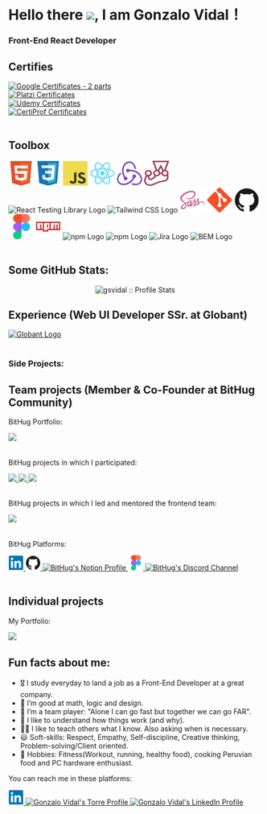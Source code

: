 # Hello there <img src="https://raw.githubusercontent.com/MartinHeinz/MartinHeinz/master/wave.gif" width="30px">, I am Gonzalo Vidal！

### Front-End React Developer

## Certifies

<a rel="noopener" target="_blank" href="https://learndigital.withgoogle.com/activate/validate-certificate-code">
  <img src="https://lh3.googleusercontent.com/5-yf7s6KGhPFu3hm8UwGnOwloyrEK5hVervmLKfbU1YVj5qwr0dqZ-I2BaleZ14smfc8sjIhnqHbmjS7VFAMZZwS9UQK_RlX6bFmAB8=-rw" alt="Google Certificates - 2 parts" width="120" title="Google - Web Development I & II Certificates">
</a>
<br />

<a class="certificates__icons-item" rel="noopener" target="_blank" href="https://platzi.com/p/gonzalovidal2020/">
        <img src="https://upload.wikimedia.org/wikipedia/commons/thumb/3/32/Platzi.jpg/1200px-Platzi.jpg" alt="Platzi Certificates" width="100" title="Platzi: +30 Web Development Certificates">
</a>
<br />

<a class="certificates__icons-item" rel="noopener" target="_blank" href="https://www.udemy.com/certificate/UC-689f3797-fd77-49ac-8350-a525e8dd6ffd/">
  <img src="https://www.udemy.com/staticx/udemy/images/v7/logo-udemy.svg" alt="Udemy Certificates" width="100" title="Udemy Certificate">
</a>
<br />

<a class="certificates__icons-item" rel="noopener" target="_blank" href="https://www.credly.com/badges/233abc1a-291e-43b4-9aa4-0d97c5d0297f/linked_in?t=rhm3ox">
        <img src="https://images.credly.com/size/340x340/images/3be57d7c-55de-4119-9ca9-738e20c0fae0/Scrum-Foundation-Professional-Certificate-SFPC-2021_.png" alt="CertiProf Certificates" width="100" title="CertiProf: Scrum Foundation Certificate">
</a>
<br />
<br />


## Toolbox

<img src="https://github.com/devicons/devicon/blob/master/icons/html5/html5-original.svg" alt="html5 Logo" width="50" height="50"/> <img src="https://github.com/devicons/devicon/blob/master/icons/css3/css3-original.svg" alt="css3 Logo" width="50" height="50"/>
<img src="https://github.com/devicons/devicon/blob/master/icons/javascript/javascript-original.svg" alt="JavaScript Logo" width="50" height="50"/>
<img src="https://github.com/devicons/devicon/blob/master/icons/react/react-original.svg" alt="React Logo" width="50" height="50"/>
<img src="https://github.com/devicons/devicon/blob/master/icons/redux/redux-original.svg" alt="Redux Logo" width="50" height="50"/>
<img src="https://github.com/devicons/devicon/blob/master/icons/jest/jest-plain.svg" alt="Jest Logo" width="50" height="50"/>
<img src="https://testing-library.com/img/octopus-64x64.png" alt="React Testing Library Logo" width="50" height="50"/>
<img src="https://tailwindcss.com/_next/static/media/tailwindcss-mark.79614a5f61617ba49a0891494521226b.svg" alt="Tailwind CSS Logo" width="50" height="50"/>
<img src="https://github.com/devicons/devicon/blob/master/icons/sass/sass-original.svg" alt="sass Logo" width="50" height="50"/>
<img src="https://github.com/devicons/devicon/blob/master/icons/git/git-original.svg" alt="git Logo" width="50" height="50"/>
<img src="https://github.com/devicons/devicon/blob/master/icons/github/github-original.svg" alt="github Logo" width="50" height="50"/>
<img src="https://github.com/devicons/devicon/blob/master/icons/figma/figma-original.svg" alt="figma Logo" width="50" height="50"/>
<img src="https://github.com/devicons/devicon/blob/master/icons/npm/npm-original-wordmark.svg" alt="npm Logo" width="50" height="50"/>
<img src="https://i.postimg.cc/mgvssKVP/materialize.png" alt="npm Logo" width="50" height="50"/>
<img src="https://i.postimg.cc/MZM45ndS/scrum.png" alt="npm Logo" width="50" height="50" />
<img src="https://cdn.icon-icons.com/icons2/2699/PNG/512/atlassian_jira_logo_icon_170511.png" alt="Jira Logo" width="50" height="50" />
<img src="http://getbem.com/assets/b_.svg" alt="BEM Logo" width="50" height="50" />
<br />
<br />

## Some GitHub Stats:

<p align="center"><img src="https://github-readme-streak-stats.herokuapp.com?user=gsvidal&theme=Javascript-dark&date_format=M%20j%5B%2C%20Y%5D&ring=DD513B&fire=DD2727&background=141439&border=DDDDDD&dates=DD8375" alt="gsvidal :: Profile Stats" /></p>

## Experience (Web UI Developer SSr. at Globant)
<a rel="noopener" target="_blank" href="https://www.globant.com/">
  <img src="https://seekvectorlogo.com/wp-content/uploads/2019/06/globant-vector-logo.png" alt="Globant Logo" width="150" title="Globant Logo">
</a>
<br />
<br />

### Side Projects:
## Team projects (Member & Co-Founder at BitHug Community)

BitHug Portfolio:

<a href="https://Bit-huG.com">
  <img src="https://i.postimg.cc/Z51M9sQK/logo-2.png" width="50">
</a>
<br />
<br />

BitHug projects in which I participated:

<a href="https://bit-hug-learning.github.io/codacy-code-project/public/">
  <img src="https://i.postimg.cc/dQrCjkpQ/preview.png" width="200">
</a>
<a href="https://apikachu.bit-hug.com/">
  <img src="https://i.postimg.cc/mrKcQBSF/preview.png" width="200">
</a>
<a href="">
  <img src="https://i.postimg.cc/VsqSCy0d/bitblog-preview.png" width="200">
</a>
<br />
<br />

BitHug projects in which I led and mentored the frontend team:

<a href="https://bit-hug-learning.github.io/blogr/public/">
  <img src="https://i.postimg.cc/DyStNhQz/preview.png" width="200">
</a>
<br />
<br />

BitHug Platforms:

<a href="https://www.linkedin.com/company/79645664/admin/">
    <img src="https://github.com/devicons/devicon/blob/master/icons/linkedin/linkedin-original.svg" alt="BitHug's LinkedIn Profile" height="30" width="30">
</a>
<a href="https://github.com/bit-hug-learning">
    <img src="https://github.com/devicons/devicon/blob/master/icons/github/github-original.svg" alt="BitHug's LinkedIn Profile" height="30" width="30">
</a>

<a href="https://www.notion.so/Bit-Hug-69996abb6855486f9140527aa6b39445">
    <img src="https://i.postimg.cc/GhjhrNXY/clipart1228054.png" alt="BitHug's Notion Profile" height="30" width="30">
</a>
<a href="https://www.figma.com/files/team/967853341486753922/BitHug?fuid=934829278020547580">
    <img src="https://github.com/devicons/devicon/blob/master/icons/figma/figma-original.svg" alt="BitHug's Figma Profile" height="30" width="30">
</a>
<a href="https://discord.com/invite/x37C3hrdAA">
    <img src="https://i.postimg.cc/5N5wbYSK/discord-logo-png-7617.png" alt="BitHug's Discord Channel" height="30" width="30">
</a>
<br />
<br />

## Individual projects
My Portfolio: 

<a href="https://gsvidal.github.io">
  <img src="https://i.postimg.cc/R0ZtsZxq/Z7x9Riw.gif" width="50">
</a>

## Fun facts about me:

- 🎖️ I study everyday to land a job as a Front-End Developer at a great company.
- 🧠 I’m good at math, logic and design.
- 🤝 I’m a team player: "Alone I can go fast but together we can go FAR".
- 🤔 I like to understand how things work (and why).
- 👨‍🏫	I like to teach others what I know. Also asking when is necessary.
- 😃 Soft-skills: Respect, Empathy, Self-discipline, Creative thinking, Problem-solving/Client oriented.
- 🏃 Hobbies: Fitness(Workout, running, healthy food), cooking Peruvian food and PC hardware enthusiast.


You can reach me in these platforms:

<a href="https://www.linkedin.com/in/gsvidal/">
    <img src="https://github.com/devicons/devicon/blob/master/icons/linkedin/linkedin-original.svg" alt="Gonzalo Vidal's LinkedIn Profile" height="30" width="30">
</a>
<a href="https://torre.co/en/gsvidal?s=loqGHPTaSq">
    <img src="https://i.postimg.cc/dt2PQ6h3/torre.png" alt="Gonzalo Vidal's Torre Profile" height="30" width="30">
</a>
<a href="https://www.instagram.com/gsvidal.web/">
    <img src="https://i.postimg.cc/0QMFT0g8/instagram.png" alt="Gonzalo Vidal's LinkedIn Profile" height="30" width="30">
</a>

